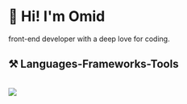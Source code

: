 <h1>👋 Hi! I'm Omid</h1>
front-end developer with a deep love for coding.

<h2 align="left">⚒️ Languages-Frameworks-Tools</h2>
<br/>
<div align="left">
    <img src="https://github.com/user-attachments/assets/14f674a3-4787-44a1-8359-a64df9590e2f" /><br>
</div>
